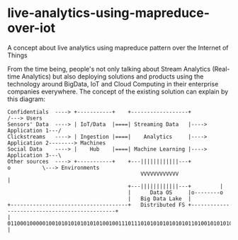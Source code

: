# live-analytics-using-mapreduce-over-iot
A concept about live analytics using mapreduce pattern over the Internet of Things

From the time being, people's not only talking about Stream Analytics (Real-time Analytics) but also deploying solutions and products using the technology around BigData, IoT and Cloud Computing in their enterprise companies everywhere. The concept of the existing solution can explain by this diagram:
```
Confidentials  ----> +-----------+    +------------------+                       /---> Users
Sensors' Data  ----> | IoT/Data  |====| Streaming Data   |----> Application 1---/
Clickstreams   ----> | Ingestion |====|    Analytics     |----> Application 2--------> Machines
Social Data    ----> |    Hub    |====| Machine Learning |----> Application 3---\
Other sources  ----> +-----------+    +---||||||||||||---+            o          \---> Environments  
                                          VVVVVVVVVVVV                |
                                      +---||||||||||||---+         |
                                      |      Data OS     |o--------o
                                      |   Big Data Lake  |
+-------------------------------------+   Distributed FS +----------------------------------------------+
| 01100010000010010101010101010100100111011101010101010101011010010101010101010101001010111111000001010 |
```
